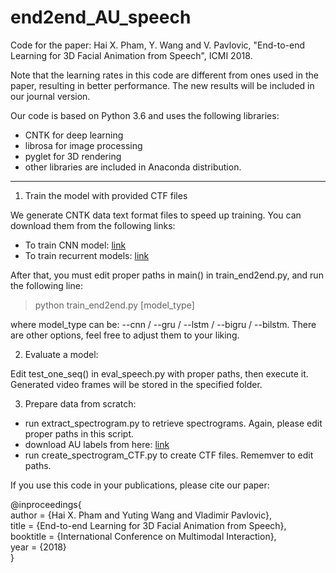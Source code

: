# end2end_AU_speech
Code for the paper: 
Hai X. Pham, Y. Wang and V. Pavlovic, "End-to-end Learning for 3D Facial Animation from Speech", ICMI 2018.

Note that the learning rates in this code are different from ones used in the paper, resulting in better performance. The new results will be included in our journal version.

Our code is based on Python 3.6 and uses the following libraries:
- CNTK for deep learning
- librosa for image processing
- pyglet for 3D rendering
- other libraries are included in Anaconda distribution.
---
1. Train the model with provided CTF files

We generate CNTK data text format files to speed up training. You can download them from the following links:
* To train CNN model: [link](https://drive.google.com/open?id=18nve_2P-3x0i245pEsm-npxHVtED_Zis)
* To train recurrent models: [link](https://drive.google.com/open?id=1xkoMQ7sxrDtU4oLq9VaXfWhNEigwF8zz)

After that, you must edit proper paths in main() in train_end2end.py, and run the following line:

> python train_end2end.py [model_type]

where model_type can be: --cnn / --gru / --lstm / --bigru / --bilstm. There are other options, feel free to adjust them to your liking.

2. Evaluate a model:

Edit test_one_seq() in eval_speech.py with proper paths, then execute it. Generated video frames will be stored in the specified folder.

3. Prepare data from scratch:

* run extract_spectrogram.py to retrieve spectrograms. Again, please edit proper paths in this script.
* download AU labels from here: [link](https://drive.google.com/open?id=1lhBKAHm2Vw_6MAdp6KK-uPVlXj_UBK-3)
* run create_spectrogram_CTF.py to create CTF files. Rememver to edit paths.

If you use this code in your publications, please cite our paper:

@inproceedings{  
author = {Hai X. Pham and Yuting Wang and Vladimir Pavlovic},  
title = {End-to-end Learning for 3D Facial Animation from Speech},  
booktitle = {International Conference on Multimodal Interaction},  
year = {2018}  
}
